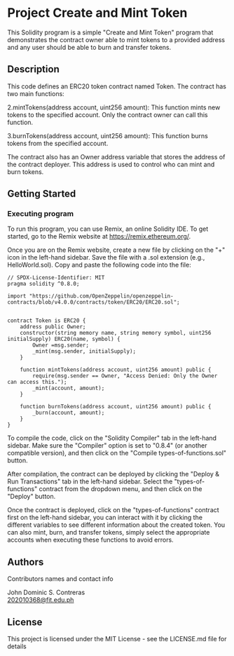 # Project Create and Mint Token

This Solidity program is a simple "Create and Mint Token" program that demonstrates the contract owner able to mint tokens to a provided address and any user should be able to burn and transfer tokens.

## Description

This code defines an ERC20 token contract named Token. The contract has two main functions:
  
  2.mintTokens(address account, uint256 amount): This function mints new tokens to the specified account. Only the contract owner can call this function.
  
  3.burnTokens(address account, uint256 amount): This function burns tokens from the specified account.

The contract also has an Owner address variable that stores the address of the contract deployer. This address is used to control who can mint and burn tokens.

## Getting Started

### Executing program
To run this program, you can use Remix, an online Solidity IDE. To get started, go to the Remix website at https://remix.ethereum.org/.

Once you are on the Remix website, create a new file by clicking on the "+" icon in the left-hand sidebar. Save the file with a .sol extension (e.g., HelloWorld.sol). Copy and paste the following code into the file:

```
// SPDX-License-Identifier: MIT
pragma solidity ^0.8.0;

import "https://github.com/OpenZeppelin/openzeppelin-contracts/blob/v4.0.0/contracts/token/ERC20/ERC20.sol";


contract Token is ERC20 {
    address public Owner;
    constructor(string memory name, string memory symbol, uint256 initialSupply) ERC20(name, symbol) {
        Owner =msg.sender;
        _mint(msg.sender, initialSupply);
    }

    function mintTokens(address account, uint256 amount) public {
        require(msg.sender == Owner, "Access Denied: Only the Owner can access this.");
        _mint(account, amount);
    }

    function burnTokens(address account, uint256 amount) public {
        _burn(account, amount);
    }
}
```

To compile the code, click on the "Solidity Compiler" tab in the left-hand sidebar. Make sure the "Compiler" option is set to "0.8.4" (or another compatible version), and then click on the "Compile types-of-functions.sol" button.

After compilation, the contract can be deployed by clicking the "Deploy & Run Transactions" tab in the left-hand sidebar. Select the "types-of-functions" contract from the dropdown menu, and then click on the "Deploy" button.

Once the contract is deployed, click on the "types-of-functions" contract first on the left-hand sidebar, you can interact with it by clicking the different variables to see different information about the created token. You can also mint, burn, and transfer tokens, simply select the appropriate accounts when executing these functions to avoid errors.


## Authors

Contributors names and contact info

John Dominic S. Contreras  
202010368@fit.edu.ph


## License

This project is licensed under the MIT License - see the LICENSE.md file for details
